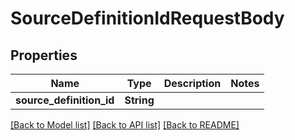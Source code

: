 # SourceDefinitionIdRequestBody

## Properties

Name | Type | Description | Notes
------------ | ------------- | ------------- | -------------
**source_definition_id** | **String** |  | 

[[Back to Model list]](../README.md#documentation-for-models) [[Back to API list]](../README.md#documentation-for-api-endpoints) [[Back to README]](../README.md)


